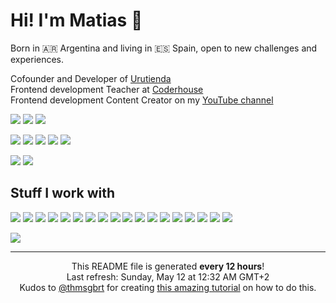 <h1>Hi! I'm Matias 👋</h1>
<p>Born in 🇦🇷 Argentina and living in 🇪🇸 Spain, open to new challenges and experiences.</p>

<p>Cofounder and Developer of <a href="https://urutienda.com">Urutienda</a><br/>
Frontend development Teacher at <a href="https://coderhouse.com">Coderhouse</a><br/>
Frontend development Content Creator on my <a href="https://youtube.com/carpicoder">YouTube channel</a></p>

<a href="https://youtube.com/carpicoder" target="_blank"><img src="https://img.shields.io/badge/@carpicoder-%23FF0000.svg?style=flat-square&logo=YouTube&logoColor=white"></a> <img src="https://img.shields.io/badge/+13K%20subs%20|%20+120%20videos%20|%20+700k%20views-2F3134?style=flat-square&logo=hyperledger&logoColor=white"> <a href="https://carpicoder.com" target="_blank"><img src="https://img.shields.io/badge/carpicoder.com-%23FF0000.svg?style=flat-square&logoColor=white"></a>

<a href="https://instagram.com/carpicoder"><img src="https://img.shields.io/badge/@carpicoder-%23E4405F.svg?style=flat-square&logo=Instagram&logoColor=white"></a>
<a href="https://x.com/carpicoder"><img src="https://img.shields.io/badge/@carpicoder-%23000000.svg?style=flat-square&logo=X&logoColor=white"></a>
<a href="https://threads.com/carpicoder"><img src="https://img.shields.io/badge/@carpicoder-000000?style=flat-square&logo=Threads&logoColor=white"></a>
<a href="https://tiktok.com/@carpicoder"><img src="https://img.shields.io/badge/@carpicoder-%23000000.svg?style=flat-square&logo=TikTok&logoColor=white"></a>
<a href="https://discord.gg/wHKxGbMt4A"><img src="https://img.shields.io/badge/Carpi%20Coder-%235865F2.svg?style=flat-square&logo=discord&logoColor=white"></a>

<a href="https://linkedin.com/in/matiascoletta"><img src="https://img.shields.io/badge/Matias%20Coletta-%230077B5.svg?style=flat-square&logo=linkedin&logoColor=white"></a>
<a href="https://matiascoletta.com"><img src="https://img.shields.io/badge/matiascoletta.com-%23FF3C00.svg?style=flat-square&logoColor=white"></a>

<h2>Stuff I work with</h2>

<img src="https://img.shields.io/badge/HTML5-%23E34F26.svg?style=flat-square&logo=html5&logoColor=white"> <img src="https://img.shields.io/badge/CSS3-%231572B6.svg?style=flat-square&logo=css3&logoColor=white"> <img src="https://img.shields.io/badge/JavaScript-%23323330.svg?style=flat-square&logo=javascript&logoColor=%23F7DF1E"> <img src="https://img.shields.io/badge/Bootstrap-%238511FA.svg?style=flat-square&logo=bootstrap&logoColor=white"> <img src="https://img.shields.io/badge/Tailwind-%2338B2AC.svg?style=flat-square&logo=tailwind-css&logoColor=white"> <img src="https://img.shields.io/badge/SASS%20&%20SCSS-hotpink.svg?style=flat-square&logo=SASS&logoColor=white"> <img src="https://img.shields.io/badge/React-%2320232a.svg?style=flat-square&logo=react&logoColor=%2361DAFB"> <img src="https://img.shields.io/badge/Jest-%23C21325?style=flat-square&logo=jest&logoColor=white"> <img src="https://img.shields.io/badge/WordPress-%23117AC9.svg?style=flat-square&logo=WordPress&logoColor=white"> <img src="https://img.shields.io/badge/WooCommerce-%23117AC9.svg?style=flat-square&logo=WordPress&logoColor=white"> <img src="https://img.shields.io/badge/Elementor-%23117AC9.svg?style=flat-square&logo=WordPress&logoColor=white"> <img src="https://img.shields.io/badge/Themes%20&%20Plugins%20Development-%23117AC9.svg?style=flat-square&logo=WordPress&logoColor=white"> <img src="https://img.shields.io/badge/PHP-%23777BB4.svg?style=flat-square&logo=php&logoColor=white"> <img src="https://img.shields.io/badge/MySQL-4479A1.svg?style=flat-square&logo=mysql&logoColor=white"> <img src="https://img.shields.io/badge/Firebase-%23039BE5.svg?style=flat-square&logo=firebase"> <img src="https://img.shields.io/badge/Adobe%20Photoshop-%2331A8FF.svg?style=flat-square&logo=adobe%20photoshop&logoColor=white"> <img src="https://img.shields.io/badge/Adobe%20Illustrator-%23FF9A00.svg?style=flat-square&logo=adobe%20illustrator&logoColor=white"> <img src="https://img.shields.io/badge/Adobe%20Premiere%20Pro-9999FF.svg?style=flat-square&logo=Adobe%20Premiere%20Pro&logoColor=white">

<img src="https://github-readme-stats.vercel.app/api?username=carpicoder&include_all_commits=true&text_bold=false&custom_title=Some%20stats&show_icons=true&hide_rank=true&hide=prs,issues,contribs&theme=dark">

------------
<p align="center">This README file is generated <b>every 12 hours</b>!</br>Last refresh: Sunday, May 12 at 12:32 AM GMT+2<br />Kudos to <a href="https://github.com/thmsgbrt">@thmsgbrt</a> for creating <a href="https://medium.com/@th.guibert/how-to-create-a-self-updating-readme-md-for-your-github-profile-f8b05744ca91">this amazing tutorial</a> on how to do this.</p>